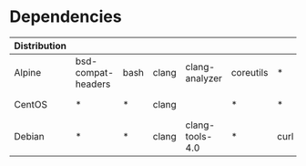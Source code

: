 # Dependencies

| Distribution |                    |      |       |                  |          |      |     |     |     |      |      |                  |               |     |      |         |          |              |           |        |      |                   |            |
| ------------ | ------------------ | ---- | ----- | ---------------- | -------- | ---- | --- | --- | --- | ---- | ---- | ---------------- | ------------- | --- | ---- | ------- | -------- | ------------ | --------- | ------ | ---- | --------------- | -------- |
| Alpine       | bsd-compat-headers | bash | clang | clang-analyzer  | coreutils | *    | gcc |     | git | grep |      | libarchive-dev   | linux-headers | lzo | make | mcookie | musl-dev | python2-dev  |           |        | swig | talloc-dev    | uthash-dev |
| CentOS       | *                  | *    | clang |                 | *         | *    | *   |     | git | *    |      | libarchive-devel | *             |     | *    |         | **       | python-devel |           | strace | swig | libtalloc-devel | uthash-devel |
| Debian       | *                  | *    | clang | clang-tools-4.0 | *         | curl | gcc | gdb | git | *    | lcov | libarchive-dev   | *             |     | make |         |          |              | sloccount | strace | swig | libtalloc-dev | uthash-dev |

[alpine-ref]: https://alpinelinux.org
[centos-ref]: https://centos.org
[debian-ref]: https://www.debian.org
